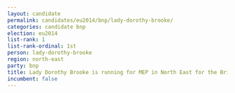 ```yaml
---
layout: candidate
permalink: candidates/eu2014/bnp/lady-dorothy-brooke/
categories: candidate bnp
election: eu2014
list-rank: 1
list-rank-ordinal: 1st
person: lady-dorothy-brooke
region: north-east
party: bnp
title: Lady Dorothy Brooke is running for MEP in North East for the British National Party
incumbent: false
---
```

